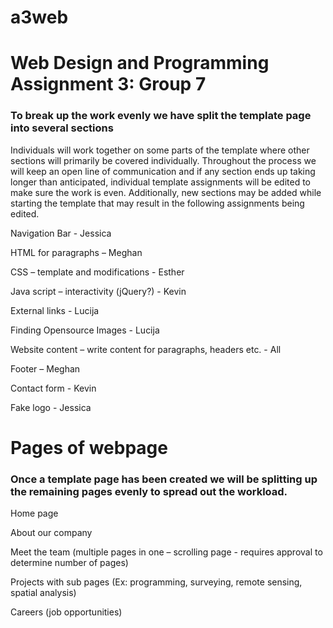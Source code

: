 # a3web
# Web Design and Programming Assignment 3: Group 7

### To break up the work evenly we have split the template page into several sections 

Individuals will work together on some parts of the template where other sections will primarily be covered individually. Throughout the process we will keep an open line of communication and if any section ends up taking longer than anticipated, individual template assignments will be edited to make sure the work is even. Additionally, new sections may be added while starting the template that may result in the following assignments being edited. 

Navigation Bar - Jessica 

HTML for paragraphs – Meghan  

CSS – template and modifications - Esther 

Java script – interactivity (jQuery?) - Kevin

External links - Lucija 

Finding Opensource Images - Lucija 

Website content – write content for paragraphs, headers etc. - All

Footer – Meghan  

Contact form - Kevin 

Fake logo - Jessica 

# Pages of webpage 

### Once a template page has been created we will be splitting up the remaining pages evenly to spread out the workload. 

Home page  

About our company  

Meet the team (multiple pages in one – scrolling page - requires approval to determine number of pages) 

Projects with sub pages (Ex: programming, surveying, remote sensing, spatial analysis)

Careers (job opportunities) 

